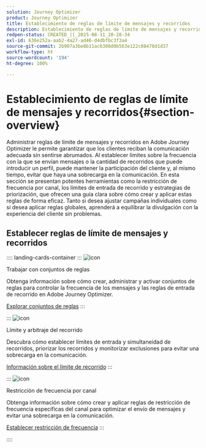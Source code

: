 ```yaml
---
solution: Journey Optimizer
product: Journey Optimizer
title: Establecimiento de reglas de límite de mensajes y recorridos
description: Establecimiento de reglas de límite de mensajes y recorridos
redpen-status: CREATED_||_2025-08-11_20-28-34
exl-id: 630e252a-aab2-4a27-ad46-d4dbfbc3f3a4
source-git-commit: 2b907a3be8b11ac6308d0b563e122c88478d1d37
workflow-type: ht
source-wordcount: '194'
ht-degree: 100%

---
```


# Establecimiento de reglas de límite de mensajes y recorridos{#section-overview}

Administrar reglas de límite de mensajes y recorridos en Adobe Journey Optimizer le permite garantizar que los clientes reciban la comunicación adecuada sin sentirse abrumados. Al establecer límites sobre la frecuencia con la que se envían mensajes o la cantidad de recorridos que puede introducir un perfil, puede mantener la participación del cliente y, al mismo tiempo, evitar que haya una sobrecarga en la comunicación. En esta sección se presentan potentes herramientas como la restricción de frecuencia por canal, los límites de entrada de recorrido y estrategias de priorización, que ofrecen una guía clara sobre cómo crear y aplicar estas reglas de forma eficaz. Tanto si desea ajustar campañas individuales como si desea aplicar reglas globales, aprenderá a equilibrar la divulgación con la experiencia del cliente sin problemas.

## Establecer reglas de límite de mensajes y recorridos

:::: landing-cards-container
:::
![icon](https://cdn.experienceleague.adobe.com/icons/gear.svg)

Trabajar con conjuntos de reglas

Obtenga información sobre cómo crear, administrar y activar conjuntos de reglas para controlar la frecuencia de los mensajes y las reglas de entrada de recorrido en Adobe Journey Optimizer.

[Explorar conjuntos de reglas](../using/conflict-prioritization/rule-sets.md)
:::

:::
![icon](https://cdn.experienceleague.adobe.com/icons/list-check.svg)

Límite y arbitraje del recorrido

Descubra cómo establecer límites de entrada y simultaneidad de recorridos, priorizar los recorridos y monitorizar exclusiones para evitar una sobrecarga en la comunicación.

[Información sobre el límite de recorrido](../using/conflict-prioritization/journey-capping.md)
:::

:::
![icon](https://cdn.experienceleague.adobe.com/icons/circle-play.svg)

Restricción de frecuencia por canal

Obtenga información sobre cómo crear y aplicar reglas de restricción de frecuencia específicas del canal para optimizar el envío de mensajes y evitar una sobrecarga en la comunicación.

[Establecer restricción de frecuencia](../using/conflict-prioritization/channel-capping.md)
:::

::::
